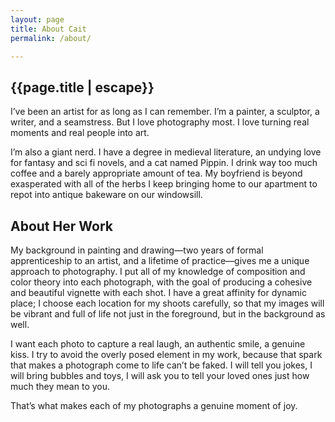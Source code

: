```yaml
---
layout: page
title: About Cait
permalink: /about/

---
```


<section aria-label="About Section" class="main-col page-callout">
  <h1 class="page-col-title">{{page.title | escape}}</h1>
  <p>I’ve been an artist for as long as I can remember. I’m a painter, a sculptor, a writer, and a seamstress. But I love photography most. I love turning real moments and real people into art.</p>
  <p>I’m also a giant nerd. I have a degree in medieval literature, an undying love for fantasy and sci fi novels, and a cat named Pippin. I drink way too much coffee and a barely appropriate amount of tea. My boyfriend is beyond exasperated with all of the herbs I keep bringing home to our apartment to repot into antique bakeware on our windowsill.</p>
  <h1>About Her Work</h1>
  <p>My background in painting and drawing—two years of formal apprenticeship to an artist, and a lifetime of practice—gives me a unique approach to photography. I put all of my knowledge of composition and color theory into each photograph, with the goal of producing a cohesive and beautiful vignette with each shot. I have a great affinity for dynamic place; I choose each location for my shoots carefully, so that my images will be vibrant and full of life not just in the foreground, but in the background as well.</p>
  <p>I want each photo to capture a real laugh, an authentic smile, a genuine kiss. I try to avoid the overly posed element in my work, because that spark that makes a photograph come to life can’t be faked. I will tell you jokes, I will bring bubbles and toys, I will ask you to tell your loved ones just how much they mean to you.</p>
  <p>That’s what makes each of my photographs a genuine moment of joy.</p>
</section>
